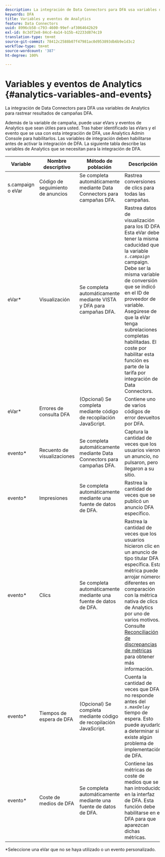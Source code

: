 ```yaml
---
description: La integración de Data Connectors para DFA usa variables de Analytics para rastrear resultados de campañas DFA.
keywords: DFA
title: Variables y eventos de Analytics
feature: Data Connectors
uuid: 8996cb58-c793-4600-99ef-af3064642b29
exl-id: 8c3df2e8-84cd-4a14-b15b-42233d874c19
translation-type: tm+mt
source-git-commit: 78412c2588b07f47981ac0d953893db6b9e1d3c2
workflow-type: tm+mt
source-wordcount: '387'
ht-degree: 100%

---
```


# Variables y eventos de Analytics {#analytics-variables-and-events}

La integración de Data Connectors para DFA usa variables de Analytics para rastrear resultados de campañas DFA.

Además de la variable de campaña, puede usar eVars y eventos de Analytics que sean útiles para usted. Tras haber identificado las eVars y el evento que se usa con esta integración de DFA, use Analytics Admin Console para habilitarlos. Las variables de integración deben habilitarse antes de activar la integración de DFA. La siguiente tabla describe las variables de Analytics que se necesitan para la integración de DFA.

| Variable | Nombre descriptivo | Método de población | Descripción |
|---|---|---|---|
| s.campaign o eVar | Código de seguimiento de anuncios | Se completa automáticamente mediante Data Connectors para campañas DFA. | Rastrea conversiones de clics para todas las campañas. |
| eVar* | Visualización | Se completa automáticamente mediante VISTA y DFA para campañas DFA. | Rastrea datos de visualización para los ID DFA. Esta eVar debe tener la misma caducidad que la variable *`s.campaign`* campaign. Debe ser la misma variable de conversión que se indicó en el ID de proveedor de variable. Asegúrese de que la eVar tenga subrelaciones completas habilitadas. El coste por habilitar esta función es parte de la tarifa por integración de Data Connectors. |
| eVar* | Errores de consulta DFA | (Opcional) Se completa mediante código de recopilación JavaScript. | Contiene uno de varios códigos de error devueltos por DFA. |
| evento* | Recuento de visualizaciones | Se completa automáticamente mediante Data Connectors para campañas DFA. | Captura la cantidad de veces que los usuarios vieron un anuncio, no pulsaron, pero llegaron a su sitio. |
| evento* | Impresiones | Se completa automáticamente mediante una fuente de datos de DFA. | Rastrea la cantidad de veces que se publicó un anuncio DFA específico. |
| evento* | Clics | Se completa automáticamente mediante una fuente de datos de DFA. | Rastrea la cantidad de veces que los usuarios hicieron clic en un anuncio de tipo titular DFA específica. Esta métrica puede arrojar números diferentes en comparación con la métrica nativa de clics de Analytics por uno de varios motivos. Consulte [Reconciliación de discrepancias de métricas](/help/import/data-connectors/dfa-data-connector-analytics/dfa-reconciling-metric-discrepancies.md) para obtener más información. |
| evento* | Tiempos de espera de DFA | (Opcional) Se completa mediante código de recopilación JavaScript. | Cuenta la cantidad de veces que DFA no responde antes del *`s.maxDelay`* tiempo de espera. Esto puede ayudarlo a determinar si existe algún problema de implementación de DFA. |
| evento* | Coste de medios de DFA | Se completa automáticamente mediante una fuente de datos de DFA. | Contiene las métricas de coste de medios que se han introducido en la interfaz de DFA. Esta función debe habilitarse en el DFA para que aparezcan dichas métricas. |

*Seleccione una eVar que no se haya utilizado o un evento personalizado.
